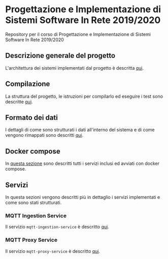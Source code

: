 # Progettazione e Implementazione di Sistemi Software In Rete 2019/2020
Repository per il corso di Progettazione e Implementazione di Sistemi Software In Rete 2019/2020

## Descrizione generale del progetto
L'architettura dei sistemi implementati dal progetto è descritta [qui](documentazione/descrizione.md).

## Compilazione
La struttura del progetto, le istruzioni per compilarlo ed eseguire i test sono descritte [qui](documentazione/struttura.md).

## Formato dei dati
I dettagli di come sono strutturati i dati all'interno del sistema e di come vengono rimappati sono descritti [qui](documentazione/dati.md).

## Docker compose
In [questa sezione](documentazione/docker.md) sono descritti tutti i servizi inclusi ed avviati con docker compose.

## Servizi
In questa sezioni vengono descritti più in dettaglio i servizi implementati e come sono stati strutturati.

### MQTT Ingestion Service
Il servizio `mqtt-ingestion-service` è descritto [qui](documentazione/mqtt-ingestion-service.md).

### MQTT Proxy Service
Il servizio `mqtt-proxy-service` è descritto [qui](documentazione/mqtt-proxy-service.md).
